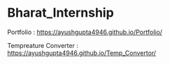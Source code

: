 # Bharat_Internship

Portfolio : https://ayushgupta4946.github.io/Portfolio/

Tempreature Converter : https://ayushgupta4946.github.io/Temp_Convertor/
